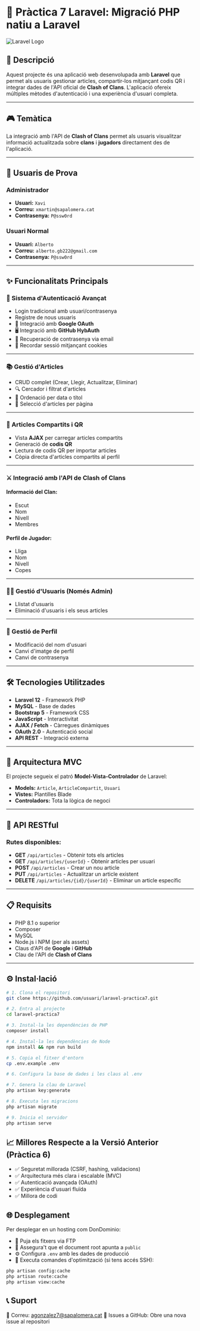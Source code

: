 # 🚀 Pràctica 7 Laravel: Migració PHP natiu a Laravel

![Laravel Logo](https://laravel.com/img/logomark.min.svg)

## 📝 Descripció

Aquest projecte és una aplicació web desenvolupada amb **Laravel** que permet als usuaris gestionar articles, compartir-los mitjançant codis QR i integrar dades de l'API oficial de **Clash of Clans**. L'aplicació ofereix múltiples mètodes d'autenticació i una experiència d'usuari completa.

---

## 🎮 Temàtica

La integració amb l'API de **Clash of Clans** permet als usuaris visualitzar informació actualitzada sobre **clans** i **jugadors** directament des de l'aplicació.

---

## 👤 Usuaris de Prova

### Administrador
- **Usuari:** `Xavi`
- **Correu:** `xmartin@sapalomera.cat`
- **Contrasenya:** `P@ssw0rd`

### Usuari Normal
- **Usuari:** `Alberto`
- **Correu:** `alberto.gb222@gmail.com`
- **Contrasenya:** `P@ssw0rd`

---

## ✨ Funcionalitats Principals

### 🔐 Sistema d'Autenticació Avançat

- Login tradicional amb usuari/contrasenya
- Registre de nous usuaris
- 🔐 Integració amb **Google OAuth**
- 🖥️ Integració amb **GitHub HybAuth**
- 📧 Recuperació de contrasenya via email
- 🍪 Recordar sessió mitjançant cookies

---

### 📚 Gestió d'Articles

- CRUD complet (Crear, Llegir, Actualitzar, Eliminar)
- 🔍 Cercador i filtrat d'articles
- 📅 Ordenació per data o títol
- 🔢 Selecció d'articles per pàgina

---

### 📱 Articles Compartits i QR

- Vista **AJAX** per carregar articles compartits
- Generació de **codis QR**
- Lectura de codis QR per importar articles
- Còpia directa d'articles compartits al perfil

---

### ⚔️ Integració amb l'API de Clash of Clans

#### Informació del Clan:
- Escut
- Nom
- Nivell
- Membres

#### Perfil de Jugador:
- Lliga
- Nom
- Nivell
- Copes

---

### 👨‍💼 Gestió d'Usuaris (Només Admin)

- Llistat d'usuaris
- Eliminació d'usuaris i els seus articles

---

### 👤 Gestió de Perfil

- Modificació del nom d'usuari
- Canvi d'imatge de perfil
- Canvi de contrasenya

---

## 🛠️ Tecnologies Utilitzades

- **Laravel 12** - Framework PHP
- **MySQL** - Base de dades
- **Bootstrap 5** - Framework CSS
- **JavaScript** - Interactivitat
- **AJAX / Fetch** - Càrregues dinàmiques
- **OAuth 2.0** - Autenticació social
- **API REST** - Integració externa

---

## 🧩 Arquitectura MVC

El projecte segueix el patró **Model-Vista-Controlador** de Laravel:

- **Models:** `Article`, `ArticleCompartit`, `Usuari`
- **Vistes:** Plantilles Blade
- **Controladors:** Tota la lògica de negoci

---

## 🔄 API RESTful

### Rutes disponibles:

- **GET** `/api/articles` - Obtenir tots els articles
- **GET** `/api/articles/{userId}` - Obtenir articles per usuari
- **POST** `/api/articles` - Crear un nou article
- **PUT** `/api/articles` - Actualitzar un article existent
- **DELETE** `/api/articles/{id}/{userId}` - Eliminar un article específic


---

## 📋 Requisits

- PHP 8.1 o superior
- Composer
- MySQL
- Node.js i NPM (per als assets)
- Claus d'API de **Google** i **GitHub**
- Clau de l'API de **Clash of Clans**

---

## ⚙️ Instal·lació

```bash
# 1. Clona el repositori
git clone https://github.com/usuari/laravel-practica7.git

# 2. Entra al projecte
cd laravel-practica7

# 3. Instal·la les dependències de PHP
composer install

# 4. Instal·la les dependències de Node
npm install && npm run build

# 5. Copia el fitxer d'entorn
cp .env.example .env

# 6. Configura la base de dades i les claus al .env

# 7. Genera la clau de Laravel
php artisan key:generate

# 8. Executa les migracions
php artisan migrate

# 9. Inicia el servidor
php artisan serve

```

## 📈 Millores Respecte a la Versió Anterior (Pràctica 6)

- ✅ Seguretat millorada (CSRF, hashing, validacions)
- ✅ Arquitectura més clara i escalable (MVC)
- ✅ Autenticació avançada (OAuth)
- ✅ Experiència d'usuari fluïda
- ✅ Millora de codi


## 🌐 Desplegament

Per desplegar en un hosting com DonDominio:

- 📁 Puja els fitxers via FTP
- 📂 Assegura't que el document root apunta a `public`
- ⚙️ Configura `.env` amb les dades de producció
- 🚀 Executa comandes d'optimització (si tens accés SSH):

```bash
php artisan config:cache
php artisan route:cache
php artisan view:cache
```


## 📞 Suport
📧 Correu: agonzalez7@sapalomera.cat
💬 Issues a GitHub: Obre una nova issue al repositori